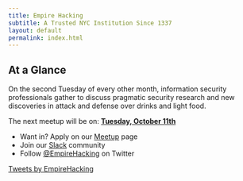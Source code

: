 ```yaml
---
title: Empire Hacking
subtitle: A Trusted NYC Institution Since 1337
layout: default
permalink: index.html
---
```


## At a Glance

On the second Tuesday of every other month, information security professionals gather to discuss pragmatic security research and new discoveries in attack and defense over drinks and light food.

The next meetup will be on: **[Tuesday, October 11th](https://www.meetup.com/Empire-Hacking/events/231863227/)**

* Want in? Apply on our [Meetup](https://www.meetup.com/Empire-Hacking/) page
* Join our [Slack](https://empireslacking.herokuapp.com) community
* Follow [@EmpireHacking](https://twitter.com/EmpireHacking) on Twitter

<a class="twitter-timeline" data-width="520" data-height="800" data-dnt="true" href="https://twitter.com/EmpireHacking">Tweets by EmpireHacking</a> <script async src="//platform.twitter.com/widgets.js" charset="utf-8"></script>